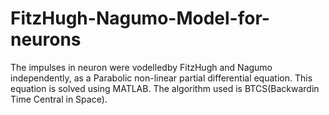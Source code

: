 # FitzHugh-Nagumo-Model-for-neurons
The impulses in neuron were vodelledby FitzHugh and Nagumo independently, as a Parabolic non-linear partial differential equation. This equation
is solved using MATLAB.
The algorithm used is BTCS(Backwardin Time Central in Space).
